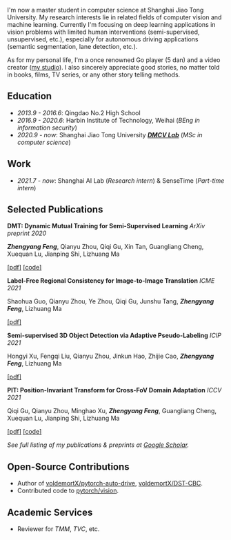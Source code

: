I'm now a master student in computer science at Shanghai Jiao Tong University. My research interests lie in related fields of computer vision and machine learning. Currently I'm focusing on deep learning applications in vision problems with limited human interventions (semi-supervised, unsupervised, etc.), especially for autonomous driving applications (semantic segmentation, lane detection, etc.).

As for my personal life, I'm a once renowned Go player (5 dan) and a video creator ([my studio](http://www.xianstudio.cn)). I also sincerely appreciate good stories, no matter told in books, films, TV series, or any other story telling methods.

## Education
- *2013.9 - 2016.6*: Qingdao No.2 High School
- *2016.9 - 2020.6*: Harbin Institute of Technology, Weihai (*BEng in information security*)
- *2020.9 - now*: Shanghai Jiao Tong University ***[DMCV Lab](http://dmcv.sjtu.edu.cn/)*** (*MSc in computer science*)

## Work
- *2021.7 - now*: Shanghai AI Lab (*Research intern*) & SenseTime (*Part-time intern*)

## Selected Publications
**DMT: Dynamic Mutual Training for Semi-Supervised Learning** *ArXiv preprint 2020*

***Zhengyang Feng***, Qianyu Zhou, Qiqi Gu, Xin Tan, Guangliang Cheng, Xuequan Lu, Jianping Shi, Lizhuang Ma

[\[pdf\]](https://arxiv.org/pdf/2004.08514.pdf) [\[code\]](https://github.com/voldemortX/DST-CBC)

**Label-Free Regional Consistency for Image-to-Image Translation** *ICME 2021*

Shaohua Guo, Qianyu Zhou, Ye Zhou, Qiqi Gu, Junshu Tang, ***Zhengyang Feng***, Lizhuang Ma

[\[pdf\]](https://ieeexplore.ieee.org/abstract/document/9428211)

**Semi-supervised 3D Object Detection via Adaptive Pseudo-Labeling** *ICIP 2021*

Hongyi Xu, Fengqi Liu, Qianyu Zhou, Jinkun Hao, Zhijie Cao, ***Zhengyang Feng***, Lizhuang Ma

[\[pdf\]](https://arxiv.org/pdf/2108.06649.pdf)

**PIT: Position-Invariant Transform for Cross-FoV Domain Adaptation** *ICCV 2021*

Qiqi Gu, Qianyu Zhou, Minghao Xu, ***Zhengyang Feng***, Guangliang Cheng, Xuequan Lu, Jianping Shi, Lizhuang Ma

[\[pdf\]](https://arxiv.org/pdf/2108.07142.pdf) [\[code\]](https://github.com/sheepooo/PIT-Position-Invariant-Transform)

*See full listing of my publications & preprints at [Google Scholar](https://scholar.google.com/citations?user=WFoZVjEAAAAJ).*

## Open-Source Contributions
- Author of [voldemortX/pytorch-auto-drive](https://github.com/voldemortX/pytorch-auto-drive), [voldemortX/DST-CBC](https://github.com/voldemortX/DST-CBC).
- Contributed code to [pytorch/vision](https://github.com/pytorch/vision).

## Academic Services
- Reviewer for *TMM*, *TVC*, etc.
